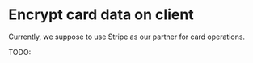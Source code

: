 # Encrypt card data on client

Currently, we suppose to use Stripe as our partner for card operations.

TODO: